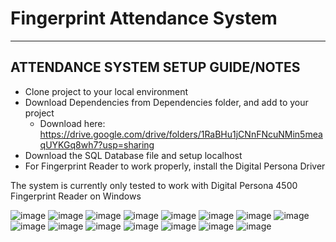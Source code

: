 

# Fingerprint Attendance System
-----------------------------------
ATTENDANCE SYSTEM SETUP GUIDE/NOTES
-----------------------------------

- Clone project to your local environment
- Download Dependencies from Dependencies folder, and add to your project
    - Download here: https://drive.google.com/drive/folders/1RaBHu1jCNnFNcuNMin5meaqUYKGq8wh7?usp=sharing
- Download the SQL Database file and setup localhost
- For Fingerprint Reader to work properly, install the Digital Persona Driver


The system is currently only tested to work with Digital Persona 4500 Fingerprint Reader on Windows

![image](https://github.com/danodoms/fingerprint-attendance-system/assets/116992939/48859ac7-5efe-4f7b-bbdd-acaea01b5de5)
![image](https://github.com/danodoms/fingerprint-attendance-system/assets/116992939/7f73189c-86d2-4e0f-b2dd-ad9a54af9e92)
![image](https://github.com/danodoms/fingerprint-attendance-system/assets/116992939/d8d98a26-c104-45b0-9d7f-25cde8d1f81f)
![image](https://github.com/danodoms/fingerprint-attendance-system/assets/116992939/c3b66918-ddb1-4091-a6cd-ef5f19f165ab)
![image](https://github.com/danodoms/fingerprint-attendance-system/assets/116992939/d2866dd4-33a2-4e4e-8485-841ca4a393eb)
![image](https://github.com/danodoms/fingerprint-attendance-system/assets/116992939/337e0403-ece7-4c8a-a34b-eabed45a03ed)
![image](https://github.com/danodoms/fingerprint-attendance-system/assets/116992939/d1ef1856-cd28-41f8-a31a-1cf1486982eb)
![image](https://github.com/danodoms/fingerprint-attendance-system/assets/116992939/891c75eb-adc7-4d23-a8c4-ae42366b65a2)
![image](https://github.com/danodoms/fingerprint-attendance-system/assets/116992939/c9e0dd6c-f3ae-4821-883b-d4b6f50eeb8b)
![image](https://github.com/danodoms/fingerprint-attendance-system/assets/116992939/18fa5945-3786-4ce8-a8c2-2c668282365c)
![image](https://github.com/danodoms/fingerprint-attendance-system/assets/116992939/a1781637-5b4f-40db-9fe9-ea726488b704)
![image](https://github.com/danodoms/fingerprint-attendance-system/assets/116992939/fec1f3d3-dc51-4e1b-8552-dcc5a968fab7)
![image](https://github.com/danodoms/fingerprint-attendance-system/assets/116992939/f703c443-b6cf-444f-8c33-401c3616affa)
![image](https://github.com/danodoms/fingerprint-attendance-system/assets/116992939/de67c8f1-bca7-42a1-ac11-620a31942874)
![image](https://github.com/danodoms/fingerprint-attendance-system/assets/116992939/55eb902b-195e-430b-9296-ff9e903401a1)












